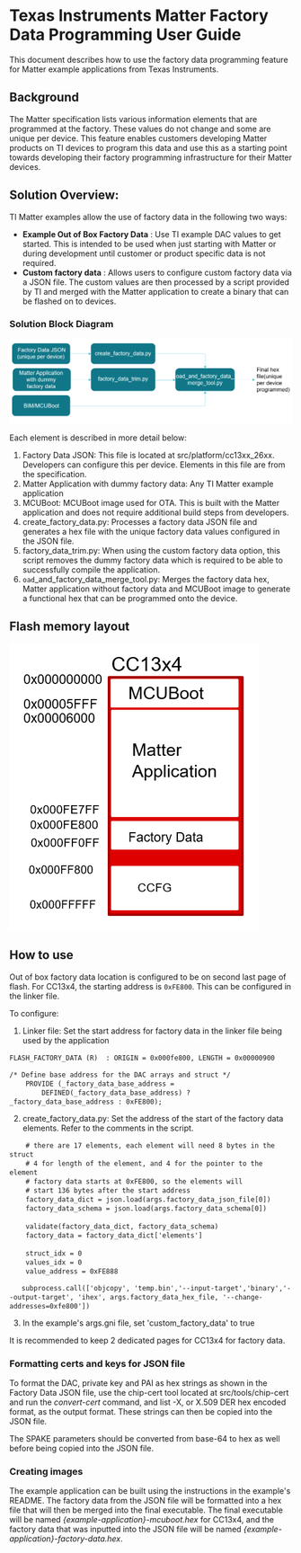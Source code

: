 # Texas Instruments Matter Factory Data Programming User Guide

This document describes how to use the factory data programming feature for
Matter example applications from Texas Instruments.

## Background

The Matter specification lists various information elements that are programmed
at the factory. These values do not change and some are unique per device. This
feature enables customers developing Matter products on TI devices to program
this data and use this as a starting point towards developing their factory
programming infrastructure for their Matter devices.

## Solution Overview:

TI Matter examples allow the use of factory data in the following two ways:

-   **Example Out of Box Factory Data** : Use TI example DAC values to get
    started. This is intended to be used when just starting with Matter or
    during development until customer or product specific data is not required.
-   **Custom factory data** : Allows users to configure custom factory data via
    a JSON file. The custom values are then processed by a script provided by TI
    and merged with the Matter application to create a binary that can be
    flashed on to devices.

### Solution Block Diagram

![Block Diagram](images/factory_data_overview.png)

Each element is described in more detail below:

1. Factory Data JSON: This file is located at src/platform/cc13xx_26xx.
   Developers can configure this per device. Elements in this file are from the
   specification.
2. Matter Application with dummy factory data: Any TI Matter example application
3. MCUBoot: MCUBoot image used for OTA. This is built
   with the Matter application and does not require additional build steps from
   developers.
4. create_factory_data.py: Processes a factory data JSON file and generates a
   hex file with the unique factory data values configured in the JSON file.
5. factory_data_trim.py: When using the custom factory data option, this script
   removes the dummy factory data which is required to be able to successfully
   compile the application.
6. `oad`\_and_factory_data_merge_tool.py: Merges the factory data hex, Matter
   application without factory data and MCUBoot image to generate a
   functional hex that can be programmed onto the device.

## Flash memory layout

![Memory Layout 2](images/cc13x4_memmap.png)

## How to use

Out of box factory data location is configured to be on second last page of
flash. For CC13x4, the starting address is `0xFE800`. This can be configured
in the linker file.

To configure:

1. Linker file: Set the start address for factory data in the linker file being
   used by the application

```
FLASH_FACTORY_DATA (R)  : ORIGIN = 0x000fe800, LENGTH = 0x00000900
```

```
/* Define base address for the DAC arrays and struct */
    PROVIDE (_factory_data_base_address =
        DEFINED(_factory_data_base_address) ? _factory_data_base_address : 0xFE800);
```

2. create_factory_data.py: Set the address of the start of the factory data
   elements. Refer to the comments in the script.

```
    # there are 17 elements, each element will need 8 bytes in the struct
    # 4 for length of the element, and 4 for the pointer to the element
    # factory data starts at 0xFE800, so the elements will
    # start 136 bytes after the start address
    factory_data_dict = json.load(args.factory_data_json_file[0])
    factory_data_schema = json.load(args.factory_data_schema[0])

    validate(factory_data_dict, factory_data_schema)
    factory_data = factory_data_dict['elements']

    struct_idx = 0
    values_idx = 0
    value_address = 0xFE888
```

```
   subprocess.call(['objcopy', 'temp.bin','--input-target','binary','--output-target', 'ihex', args.factory_data_hex_file, '--change-addresses=0xfe800'])
```

3. In the example's args.gni file, set 'custom_factory_data' to true

It is recommended to keep 2 dedicated pages for CC13x4 for factory
data.

### Formatting certs and keys for JSON file

To format the DAC, private key and PAI as hex strings as shown in the Factory
Data JSON file, use the chip-cert tool located at src/tools/chip-cert and run
the _convert-cert_ command, and list -X, or X.509 DER hex encoded format, as the
output format. These strings can then be copied into the JSON file.

The SPAKE parameters should be converted from base-64 to hex as well before
being copied into the JSON file.

### Creating images

The example application can be built using the instructions in the example's
README. The factory data from the JSON file will be formatted into a hex file
that will then be merged into the final executable. The final executable will be
named _{example-application}-mcuboot.hex_ for CC13x4, and the factory data that was
inputted into the JSON file will be named
_{example-application}-factory-data.hex_.
